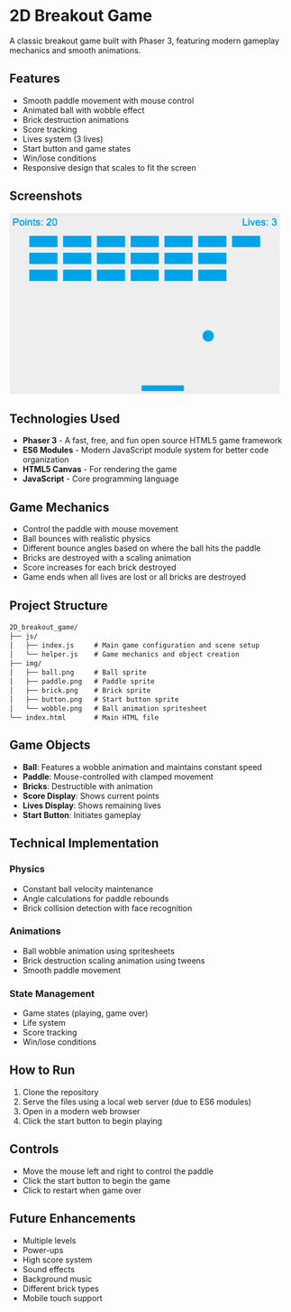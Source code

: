 # 2D Breakout Game

A classic breakout game built with Phaser 3, featuring modern gameplay mechanics and smooth animations.

## Features

- Smooth paddle movement with mouse control
- Animated ball with wobble effect
- Brick destruction animations
- Score tracking
- Lives system (3 lives)
- Start button and game states
- Win/lose conditions
- Responsive design that scales to fit the screen

## Screenshots

![Gameplay](/img/mdn-breakout-phaser.png)

## Technologies Used

- **Phaser 3** - A fast, free, and fun open source HTML5 game framework
- **ES6 Modules** - Modern JavaScript module system for better code organization
- **HTML5 Canvas** - For rendering the game
- **JavaScript** - Core programming language

## Game Mechanics

- Control the paddle with mouse movement
- Ball bounces with realistic physics
- Different bounce angles based on where the ball hits the paddle
- Bricks are destroyed with a scaling animation
- Score increases for each brick destroyed
- Game ends when all lives are lost or all bricks are destroyed

## Project Structure

```
2D_breakout_game/
├── js/
│   ├── index.js     # Main game configuration and scene setup
│   └── helper.js    # Game mechanics and object creation
├── img/
│   ├── ball.png     # Ball sprite
│   ├── paddle.png   # Paddle sprite
│   ├── brick.png    # Brick sprite
│   ├── button.png   # Start button sprite
│   └── wobble.png   # Ball animation spritesheet
└── index.html       # Main HTML file
```

## Game Objects

- **Ball**: Features a wobble animation and maintains constant speed
- **Paddle**: Mouse-controlled with clamped movement
- **Bricks**: Destructible with animation
- **Score Display**: Shows current points
- **Lives Display**: Shows remaining lives
- **Start Button**: Initiates gameplay

## Technical Implementation

### Physics

- Constant ball velocity maintenance
- Angle calculations for paddle rebounds
- Brick collision detection with face recognition

### Animations

- Ball wobble animation using spritesheets
- Brick destruction scaling animation using tweens
- Smooth paddle movement

### State Management

- Game states (playing, game over)
- Life system
- Score tracking
- Win/lose conditions

## How to Run

1. Clone the repository
2. Serve the files using a local web server (due to ES6 modules)
3. Open in a modern web browser
4. Click the start button to begin playing

## Controls

- Move the mouse left and right to control the paddle
- Click the start button to begin the game
- Click to restart when game over

## Future Enhancements

- Multiple levels
- Power-ups
- High score system
- Sound effects
- Background music
- Different brick types
- Mobile touch support
